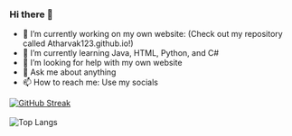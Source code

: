 ### Hi there 👋
- 🔭 I’m currently working on my own website: (Check out my repository called Atharvak123.github.io!)
- 🌱 I’m currently learning Java, HTML, Python, and C#
- 🤔 I’m looking for help with my own website
- 💬 Ask me about anything
- 📫 How to reach me: Use my socials

[![GitHub Streak](https://streak-stats.demolab.com?user=AtharvaK123&theme=vue-dark&border_radius=4.4)](https://git.io/streak-stats)<br><br>
![Top Langs](https://github-readme-stats.vercel.app/api/top-langs/?username=AtharvaK123&theme=vue-dark&layout=compact)
